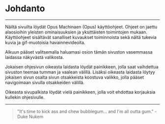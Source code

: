 # Johdanto

---

Näiltä sivuilta löydät Opus Machinaen (Opus) käyttöohjeet. Ohjeet on jaettu alaosioihin yleisten ominaisuuksien ja yksittäisten toimintojen mukaan. Käyttöohjeet sisältävät sanalliset kuvaukset toiminnoista sekä näitä tukevia kuvia ja gif-muotoisia havainnevideoita.

Alkuun pääset valitsemalla haluamasi osion tämän sivuston vasemmassa laidassa näkyvästä valikosta.

Jokaisen ohjesivun oikeasta laidasta löydät painikkeen, jolla saat vaihdettua sivuston teemaa tumman ja vaalean välillä. Lisäksi oikeasta laidasta löytyy jokaisen sivun osalta sivun otsakkeista koostuva valikko, jolla pääset navigoimaan sivulla otsakkeiden välillä.

Oikeasta sivupalkista löydät vielä painikkeen, jolla voit ehdottaa korjauksia kullekin ohjesivulle.

---

> "It's time to kick ass and chew bubblegum... and I'm all outta gum." - Duke Nukem
